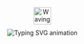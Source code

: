 <div align="center">
  <div style="display: flex; flex-direction: column; align-items: center; gap: 10px;">
    <img src="https://user-images.githubusercontent.com/74038190/214644152-52f47eb3-5e31-4f47-8758-05c9468d5596.gif" alt="Waving hand animation" width="40" height="40" />
    <img src="https://readme-typing-svg.herokuapp.com?font=Playfair+Display&weight=500&color=213555&size=24&lines=Hello,+I'm+Chaimaa+Chouhaibi;I'm+a+Web+and+Mobile+Developer;Be+Welcome!" alt="Typing SVG animation" />
  </div>
</div>
